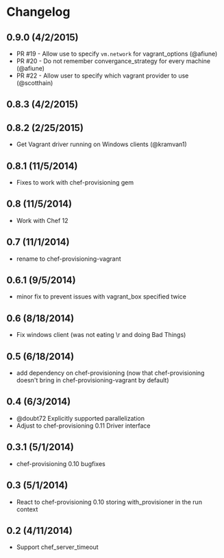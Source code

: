 # Changelog

## 0.9.0 (4/2/2015)

- PR #19 - Allow use to specify `vm.network` for vagrant_options (@afiune)
- PR #20 - Do not remember convergance_strategy for every machine (@afiune)
- PR #22 - Allow user to specify which vagrant provider to use (@scotthain)

## 0.8.3 (4/2/2015)
## 0.8.2 (2/25/2015)

- Get Vagrant driver running on Windows clients (@kramvan1)

## 0.8.1 (11/5/2014)

- Fixes to work with chef-provisioning gem

## 0.8 (11/5/2014)

- Work with Chef 12

## 0.7 (11/1/2014)

- rename to chef-provisioning-vagrant

## 0.6.1 (9/5/2014)

- minor fix to prevent issues with vagrant_box specified twice

## 0.6 (8/18/2014)

- Fix windows client (was not eating \r and doing Bad Things)

## 0.5 (6/18/2014)

- add dependency on chef-provisioning (now that chef-provisioning doesn't bring in chef-provisioning-vagrant by default)

## 0.4 (6/3/2014)

- @doubt72 Explicitly supported parallelization
- Adjust to chef-provisioning 0.11 Driver interface

## 0.3.1 (5/1/2014)

- chef-provisioning 0.10 bugfixes

## 0.3 (5/1/2014)

- React to chef-provisioning 0.10 storing with_provisioner in the run context

## 0.2 (4/11/2014)

- Support chef_server_timeout
